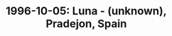 ---
layout: show
title: '1996-10-05: Luna - (unknown), Pradejon, Spain'
name: 1996-10-05-luna-unknown-pradejon-spain
artist: 'Luna'
show-venue: '(unknown), Pradejon, Spain'
show-setlist: 
show-date: 1996-10-05
category: 1996
show-radio: 
show-lastfm: 
show-cancelled: 
performers: 
facebook-event-url: 
show-poster-url: 
show-ticket-url: 
show-venue-website: 
show-additional: 
---